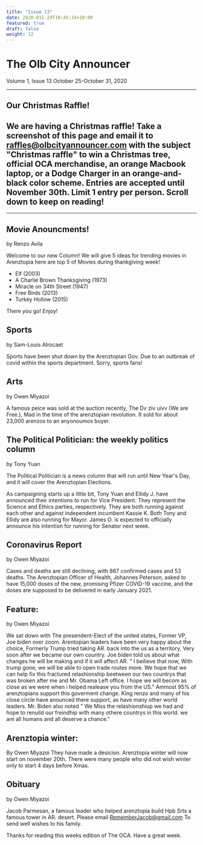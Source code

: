 ```yaml
---
title: "Issue 13"
date: 2020-011-29T10:45:34+10:00
featured: true
draft: false
weight: 12
---
```



# The Olb City Announcer
Volume 1, Issue 13 
October 25-October 31, 2020

---
## Our Christmas Raffle!

## We are having a Christmas raffle! Take a screenshot of this page and email it to raffles@olbcityannouncer.com with the subject "Christmas raffle" to win a Christmas tree, official OCA merchandise, an orange Macbook laptop, or a Dodge Charger in an orange-and-black color scheme. Entries are accepted until November 30th. Limit 1 entry per person. Scroll down to keep on reading!

---

## Movie Anouncments!
by Renzo Avila

Welcome to our new Column! We will give 5 ideas for trending movies in Arenztopia here are top 5 of Movies during thankgiving week!

- Elf (2003)
- A Charlie Brown Thanksgiving (1973)
- Miracle on 34th Street (1947)
- Free Birds (2013)
- Turkey Hollow (2015)

There you go! Enjoy!
## Sports
by Sam-Louis Alrocaet

Sports have been shut down by the Arenztopian Gov. Due to an outbreak of covid within the sports department. Sorry, sports fans!
## Arts
by Owen Miyazoi

A famous peice was sold at the auction recently, The Dv ziv uivv (We are Free.), Mad in the time of the arenztopian revolution. It sold for about 23,000 arenzos to an anyonoumos buyer.

## The Political Politician: the weekly politics column
by Tony Yuan

The Political Politician is a news column that will run until New Year's Day, and it will cover the Arenztopian Elections.

As campaigning starts up a little bit, Tony Yuan and Ellidy J. have announced their intentions to run for Vice President. They represent the Science and Ethics parties, respectively. They are both running against each other and against independent incumbent Kassie K. Both Tony and Ellidy are also running for Mayor. James O. is expected to officially announce his intention for running for Senator next week.

## Coronavirus Report
by Owen Miyazoi

Cases and deaths are still declining, with 867 confirmed cases and 53 deaths. The Arenztopian Officer of Health, Johannes Peterson, asked to have 15,000 doses of the new, promising Pfizer COVID-19 vaccine, and the doses are supposed to be delivered in early January 2021.

## Feature: 
by Owen Miyazoi

We sat down with The presendent-Elect of the united states, Former VP, Joe biden over zoom. Arentopian leaders have been very happy about the choice, Formerly Trump tried taking AR. back into the us as a territory, Very soon after we became our own country.
Joe biden told us about what changes he will be making and if it will affect AR. " I beilieve that now, With trump gone, we will be able to open trade routes more. We hope that we can help fix this fractured relashionship beetween our two countrys that was broken after me and Mr. Obama Left office. I hope we will becom as close as we were when i helped realease you from the US."
Ammost 95% of arenztopians support this goverment change. King renzo and many of his close circle have anounced there support, as have many other world leaders. Mr. Biden also noted " We Miss the relashionshiup we had and hope to renuild our freindhip with many othere countrys in this world. we are all humans and all deserve a chance."




## Arenztopia winter:
By Owen Miyazoi
They have made a desicion. Arenztopia winter will now start on november 20th. There were many people who did not wish winter only to start 4 days before Xmas.



## Obituary
by Owen Miyazoi

Jacob Parmesan, a famous leader who helped arenztopia build Hpb Srts a famous tower in AR. desert. Please email RememberJacob@gmail.com To send well wishes to his family.



Thanks for reading this weeks edition of The OCA. Have a great week.
